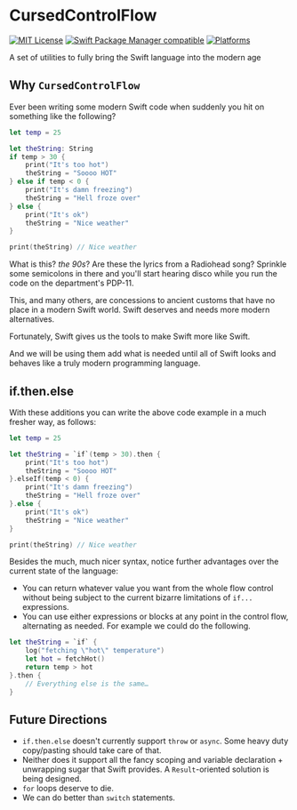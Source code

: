 # CursedControlFlow
[![MIT License](https://badgen.net/github/license/micromatch/micromatch)](https://mit-license.org/) 
[![Swift Package Manager compatible](https://badgen.net/badge/SPM/Compatible?color=green)](https://github.com/apple/swift-package-manager)
[![Platforms](https://badgen.net/badge/icon/iOS%20%7C%20macOS%20%7C%20macOS%20Catalyst%20%7C%20tvOS%20%7C%20visionOS%20%7C%20watchOS?icon=apple&label&color=grey)](https://apple.com/developer)

A set of utilities to fully bring the Swift language into the modern age

## Why `CursedControlFlow`

Ever been writing some modern Swift code when suddenly you hit on something like the following?

```swift
let temp = 25

let theString: String
if temp > 30 {
    print("It's too hot")
    theString = "Soooo HOT"
} else if temp < 0 {
    print("It's damn freezing")
    theString = "Hell froze over"
} else {
    print("It's ok")
    theString = "Nice weather"
}

print(theString) // Nice weather
```

What is this? _the 90s_? Are these the lyrics from a Radiohead song? Sprinkle some semicolons in there and you'll start
hearing disco while you run the code on the department's PDP-11.

This, and many others, are concessions to ancient customs that have no place in a modern Swift world. Swift deserves and
needs more modern alternatives.

Fortunately, Swift gives us the tools to make Swift more like Swift.

And we will be using them add what is needed until all of Swift looks and behaves like a truly modern programming
language. 

## if.then.else

With these additions you can write the above code example in a much fresher way, as follows:

```swift
let temp = 25

let theString = `if`(temp > 30).then {
    print("It's too hot")
    theString = "Soooo HOT"
}.elseIf(temp < 0) {
    print("It's damn freezing")
    theString = "Hell froze over"
}.else {
    print("It's ok")
    theString = "Nice weather"
}

print(theString) // Nice weather
```

Besides the much, much nicer syntax, notice further advantages over the current state of the language:

- You can return whatever value you want from the whole flow control without being subject to the current bizarre
limitations of `if...` expressions.
- You can use either expressions or blocks at any point in the control flow, alternating as needed. For example we could
do the following.

```swift
let theString = `if` {
    log("fetching \"hot\" temperature")
    let hot = fetchHot()
    return temp > hot
}.then {
    // Everything else is the same…
}
```

## Future Directions

- `if.then.else` doesn't currently support `throw` or `async`. Some heavy duty copy/pasting should take care of that.
- Neither does it support all the fancy scoping and variable declaration + unwrapping sugar that Swift provides. A
`Result`-oriented solution is being designed.
- `for` loops deserve to die.
- We can do better than `switch` statements.
